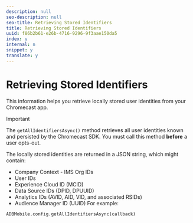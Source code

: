 ```yaml
---
description: null
seo-description: null
seo-title: Retrieving Stored Identifiers
title: Retrieving Stored Identifiers
uuid: f86b2b61-e26b-4716-9296-9f3aae150da5
index: y
internal: n
snippet: y
translate: y
---
```


# Retrieving Stored Identifiers

This information helps you retrieve locally stored user identities from your Chromecast app.

>[!IMPORTANT]
>
>The `getAllIdentifiersAsync()` method retrieves all user identities known and persisted by the Chromecast SDK. You must call this method **before** a user opts-out.


The locally stored identities are returned in a JSON string, which might contain:

* Company Context - IMS Org IDs
* User IDs
* Experience Cloud ID (MCID)
* Data Source IDs (DPID, DPUUID)
* Analytics IDs (AVID, AID, VID, and associated RSIDs)
* Audience Manager ID (UUID)
For example: 
```
ADBMobile.config.getAllIdentifiersAsync(callback)
```

